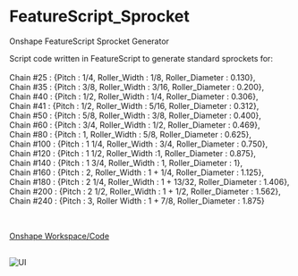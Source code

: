 # FeatureScript_Sprocket
Onshape FeatureScript Sprocket Generator

Script code written in FeatureScript to generate standard sprockets for: <br/>    
  Chain #25 : {Pitch : 1/4, Roller_Width : 1/8, Roller_Diameter : 0.130},<br/>
  Chain #35 : {Pitch : 3/8, Roller_Width : 3/16, Roller_Diameter : 0.200},<br/>
  Chain #40 : {Pitch : 1/2, Roller_Width : 1/4, Roller_Diameter : 0.306},<br/>
  Chain #41 : {Pitch : 1/2, Roller_Width : 5/16, Roller_Diameter : 0.312},<br/>
  Chain #50 : {Pitch : 5/8, Roller_Width : 3/8, Roller_Diameter : 0.400},<br/>
  Chain #60 : {Pitch : 3/4, Roller_Width : 1/2, Roller_Diameter : 0.469},<br/>
  Chain #80 : {Pitch : 1, Roller_Width : 5/8, Roller_Diameter : 0.625},<br/>
  Chain #100 : {Pitch : 1 1/4, Roller_Width : 3/4, Roller_Diameter : 0.750},<br/>
  Chain #120 : {Pitch : 1 1/2, Roller_Width :1, Roller_Diameter : 0.875},<br/>
  Chain #140 : {Pitch : 1 3/4, Roller_Width : 1, Roller_Diameter : 1},<br/>
  Chain #160 : {Pitch : 2, Roller_Width : 1 + 1/4, Roller_Diameter : 1.125},<br/>
  Chain #180 : {Pitch : 2 1/4, Roller_Width : 1 + 13/32, Roller_Diameter : 1.406},<br/>
  Chain #200 : {Pitch : 2 1/2, Roller_Width : 1 + 1/2, Roller_Diameter : 1.562},<br/>
  Chain #240 : {Pitch : 3, Roller Width : 1 + 7/8, Roller_Diameter : 1.875} <br/><br/>
##
[Onshape Workspace/Code](https://cad.onshape.com/documents/c282eef0096883cedd4cdbfe/w/a69f3c3541000988c8afc1de/e/f694dd5f71b9b4aefb40f098)
##
  
![UI](https://i.imgur.com/hqE3lo4.png)
  

